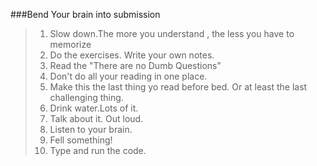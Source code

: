 ###Bend Your brain into submission
>1.  Slow down.The more you understand , the less you have to memorize<br/>
>2. Do the exercises. Write your own notes. <br/>
>3. Read the "There are no Dumb Questions" <br/>
>4. Don't do all your reading in one place. <br/>
>5. Make this the last thing yo read before bed. Or at least the last challenging thing. <br/>
>6. Drink water.Lots of it. <br/>
>7. Talk about it. Out loud. <br/>
>8. Listen to your brain. <br/>
>9. Fell something! <br/>
>10. Type and run the code.<br/> 
